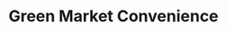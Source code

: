 ---
title: "Green Market Convenience"
url: /kitchener/green-market-convenience/
shop: convenience
---